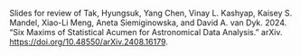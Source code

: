 Slides for review of Tak, Hyungsuk, Yang Chen, Vinay L. Kashyap, Kaisey S. Mandel, Xiao-Li Meng, Aneta Siemiginowska, and David A. van Dyk. 2024. “Six Maxims of Statistical Acumen for Astronomical Data Analysis.” arXiv. https://doi.org/10.48550/arXiv.2408.16179.
